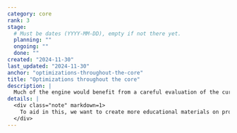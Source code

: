 ```yaml
---
category: core
rank: 3
stage:
  # Must be dates (YYYY-MM-DD), empty if not there yet.
  planning: ""
  ongoing: ""
  done: ""
created: "2024-11-30"
last_updated: "2024-11-30"
anchor: "optimizations-throughout-the-core"
title: "Optimizations throughout the core"
description: |
  Much of the engine would benefit from a careful evaluation of the current performance bottlenecks and improvements to ensure that it is running as fast as possible. Godot 4.0 drastically improved the overall architecture of Godot, but there is still a lot of legacy code that is not benefitting from the architectural improvements. We need to seek out those areas and fix them.
details: |
  <div class="note" markdown=1>
    To aid in this, we want to create more educational materials on profiling performance issues (both for CPU and GPU workloads).
  </div>
---
```

